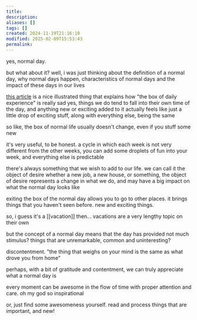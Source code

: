 ```yaml
---
title: 
description: 
aliases: []
tags: []
created: 2024-11-19T21:16:10
modified: 2025-02-09T15:53:43
permalink:
---
```


yes, normal day.

but what about it? well, i was just thinking about the definition of a normal day, why normal days happen, characteristics of normal days and the impact of these days in our lives

[this article](https://moretothat.com/travel-is-no-cure-for-the-mind) is a nice illustrated thing that explains how "the box of daily experience" is really sad
yes, things we do tend to fall into their own time of the day, and anything new or exciting added to it actually feels like just a little drop of exciting stuff, along with everything else, being the same

so like, the box of normal life usually doesn't change, even if you stuff some new 

it's very useful, to be honest. a cycle in which each week is not very different from the other weeks, you can add some droplets of fun into your week, and everything else is predictable

there's always something that we wish to add to our life. we can call it the object of desire
whether a new job, a new house, or something, the object of desire represents a change in what we do, and may have a big impact on what the normal day looks like

exiting the box of the normal day allows you to go to other places. it brings things that you haven't seen before. new and exciting things.

so, i guess it's a [[vacation]] then... vacations are a very lengthy topic on their own


but the concept of a normal day means that the day has provided not much stimulus? things that are unremarkable, common and uninteresting?


discontentment.
"the thing that weighs on your mind is the same as what drove you from home" 

perhaps, with a bit of gratitude and contentment, we can truly appreciate what a normal day is


every moment can be awesome in the flow of time with proper attention and care. oh my god so inspirational

or, just find some awesomeness yourself. read and process things that are important, and new!
